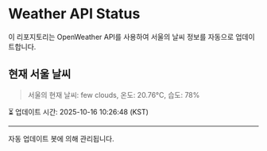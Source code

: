 
# Weather API Status

이 리포지토리는 OpenWeather API를 사용하여 서울의 날씨 정보를 자동으로 업데이트합니다.

## 현재 서울 날씨
> 서울의 현재 날씨: few clouds, 온도: 20.76°C, 습도: 78%

⏳ 업데이트 시간: 2025-10-16 10:26:48 (KST)

---
자동 업데이트 봇에 의해 관리됩니다.

